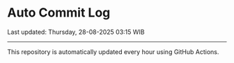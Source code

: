 # Auto Commit Log

Last updated: Thursday, 28-08-2025 03:15 WIB

---

This repository is automatically updated every hour using GitHub Actions.
